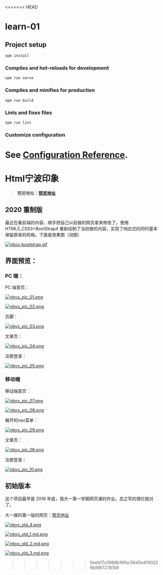 <<<<<<< HEAD
# learn-01

## Project setup
```
npm install
```

### Compiles and hot-reloads for development
```
npm run serve
```

### Compiles and minifies for production
```
npm run build
```

### Lints and fixes files
```
npm run lint
```

### Customize configuration
See [Configuration Reference](https://cli.vuejs.org/config/).
=======
# Html宁波印象

> **预览地址：[预览地址](https://huxiaofan.com/doc/nbyx/)**

## 2020 重制版

最近在看前端的内容，顺手把自己以前做的网页拿来修改了。使用 HTML5_CSS3+BootStrap4 重新绘制了当初做的内容，实现了响应式的同时基本保留原来的风格。下面是效果图（动图）

[![nbyx-bootstrap.gif](https://media.everdo.cn/tank/pic-bed/2020/10/23/nbyx-bootstrap.gif)](https://up.media.everdo.cn/image/jicX)

## 界面预览：

### PC 端：

PC 端首页：

[![nbyx_pic_01.png](https://media.everdo.cn/tank/pic-bed/2020/10/23/nbyx_pic_01.png)](https://up.media.everdo.cn/image/jr5i)

[![nbyx_pic_02.png](https://media.everdo.cn/tank/pic-bed/2020/10/23/nbyx_pic_02.png)](https://up.media.everdo.cn/image/jqj4)

页脚：

[![nbyx_pic_03.png](https://media.everdo.cn/tank/pic-bed/2020/10/23/nbyx_pic_03.png)](https://up.media.everdo.cn/image/jx6M)

文章页：

[![nbyx_pic_04.png](https://media.everdo.cn/tank/pic-bed/2020/10/23/nbyx_pic_04.png)](https://up.media.everdo.cn/image/jWpY)

注册登录：

[![nbyx_pic_05.png](https://media.everdo.cn/tank/pic-bed/2020/10/23/nbyx_pic_05.png)](https://up.media.everdo.cn/image/jNPa)

### 移动端

移动端首页：

[![nbyx_pic_07.png](https://media.everdo.cn/tank/pic-bed/2020/10/23/nbyx_pic_07.png)](https://up.media.everdo.cn/image/jkis)

[![nbyx_pic_08.png](https://media.everdo.cn/tank/pic-bed/2020/10/23/nbyx_pic_08.png)](https://up.media.everdo.cn/image/jmv3)

展开的nav菜单：

[![nbyx_pic_09.png](https://media.everdo.cn/tank/pic-bed/2020/10/23/nbyx_pic_09.png)](https://up.media.everdo.cn/image/j9gG)

文章页：

[![nbyx_pic_06.png](https://media.everdo.cn/tank/pic-bed/2020/10/23/nbyx_pic_06.png)](https://up.media.everdo.cn/image/jcD9)

注册登录：

[![nbyx_pic_10.png](https://media.everdo.cn/tank/pic-bed/2020/10/23/nbyx_pic_10.png)](https://up.media.everdo.cn/image/jffj)

## 初始版本

这个项目最早是 2018 年底，我大一第一学期网页课的作业。总之写的很烂就对了。

大一做的第一版的网页：[预览地址](https://huxiaofan.com/doc/nbyx-old/)

[![nbyx_old_4.png](https://media.everdo.cn/tank/pic-bed/2020/10/23/nbyx_old_4.png)](https://up.media.everdo.cn/image/jMpS)

[![nbyx_old_1.md.png](https://media.everdo.cn/tank/pic-bed/2020/10/23/nbyx_old_1.md.png)](https://up.media.everdo.cn/image/j1Nn)

[![nbyx_old_2.md.png](https://media.everdo.cn/tank/pic-bed/2020/10/23/nbyx_old_2.md.png)](https://up.media.everdo.cn/image/js5O)

[![nbyx_old_3.md.png](https://media.everdo.cn/tank/pic-bed/2020/10/23/nbyx_old_3.md.png)](https://up.media.everdo.cn/image/j0j6)

>>>>>>> 0eeb17c0988b16fbc5645e4f9022f8d967278159
